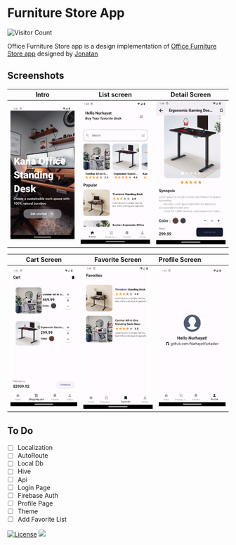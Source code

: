 # Furniture Store App


![Visitor Count](https://profile-counter.glitch.me/{NurhayatYurtaslan}/count.svg)

Office Furniture Store app is a design implementation
of [Office Furniture Store app](https://dribbble.com/shots/16394699-E-commerce-design-concept)
designed by [Jonatan](https://dribbble.com/Jhonatan_artist23)

## Screenshots
Intro                      |   List screen             |   Detail Screen            
:-------------------------:|:-------------------------:|:-------------------------:
![](https://github.com/NurhayatYurtaslan/furniture_store_app/blob/main/furniture_store_app_bloc/screenshots/1.png?raw=true) |![](https://github.com/NurhayatYurtaslan/furniture_store_app/blob/main/furniture_store_app_bloc/screenshots/2.png?raw=true) | ![](https://github.com/NurhayatYurtaslan/furniture_store_app/blob/main/furniture_store_app_bloc/screenshots/5.png?raw=true) |![]

Cart Screen                |  Favorite Screen            |  Profile Screen
:-------------------------:  |:-------------------------:|:-----------------------
![](https://github.com/NurhayatYurtaslan/furniture_store_app/blob/main/furniture_store_app_bloc/screenshots/7.png?raw=true) |![](https://github.com/NurhayatYurtaslan/furniture_store_app/blob/main/furniture_store_app_bloc/screenshots/8.png?raw=true) |![](https://github.com/NurhayatYurtaslan/furniture_store_app/blob/main/furniture_store_app_bloc/screenshots/4.png?raw=true) 


## To Do

- [ ] Localization
- [ ] AutoRoute
- [ ] Local Db
- [ ] Hive
- [ ] Api
- [ ] Login Page
- [ ] Firebase Auth
- [ ] Profile Page
- [ ] Theme
- [ ] Add Favorite List

<a href=""><img src="https://img.shields.io/github/license/NurhayatYurtaslan/furniture_store_app.svg?style=flat-square" alt="License"></a>
![](https://komarev.com/ghpvc/?username=NurhayatYurtaslan&style=flat-square)
